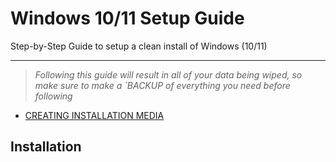 # Windows 10/11 Setup Guide
Step-by-Step Guide to setup a clean install of Windows (10/11)

***

> _Following this guide will result in all of your data being wiped, so make sure to make a `BACKUP of everything you need before following_


- [CREATING INSTALLATION MEDIA](##installation)

## Installation
